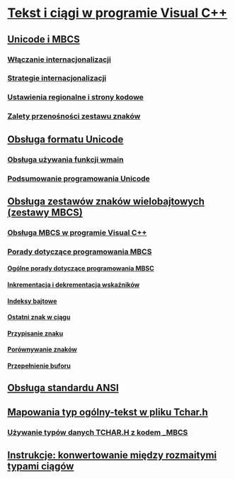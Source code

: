 # [Tekst i ciągi w programie Visual C++](text-and-strings-in-visual-cpp.md)
## [Unicode i MBCS](unicode-and-mbcs.md)
### [Włączanie internacjonalizacji](international-enabling.md)
### [Strategie internacjonalizacji](internationalization-strategies.md)
### [Ustawienia regionalne i strony kodowe](locales-and-code-pages.md)
### [Zalety przenośności zestawu znaków](benefits-of-character-set-portability.md)
## [Obsługa formatu Unicode](support-for-unicode.md)
### [Obsługa używania funkcji wmain](support-for-using-wmain.md)
### [Podsumowanie programowania Unicode](unicode-programming-summary.md)
## [Obsługa zestawów znaków wielobajtowych (zestawy MBCS)](support-for-multibyte-character-sets-mbcss.md)
### [Obsługa MBCS w programie Visual C++](mbcs-support-in-visual-cpp.md)
### [Porady dotyczące programowania MBCS](mbcs-programming-tips.md)
#### [Ogólne porady dotyczące programowania MBSC](general-mbcs-programming-advice.md)
#### [Inkrementacja i dekrementacja wskaźników](incrementing-and-decrementing-pointers.md)
#### [Indeksy bajtowe](byte-indices.md)
#### [Ostatni znak w ciągu](last-character-in-a-string.md)
#### [Przypisanie znaku](character-assignment.md)
#### [Porównywanie znaków](character-comparison.md)
#### [Przepełnienie buforu](buffer-overflow.md)
## [Obsługa standardu ANSI](support-for-ansi.md)
## [Mapowania typ ogólny-tekst w pliku Tchar.h](generic-text-mappings-in-tchar-h.md)
### [Używanie typów danych TCHAR.H z kodem _MBCS](using-tchar-h-data-types-with-mbcs-code.md)
## [Instrukcje: konwertowanie między rozmaitymi typami ciągów](how-to-convert-between-various-string-types.md)
